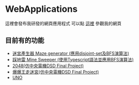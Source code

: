 # WebApplications
這裡會發布我研發的網頁應用程式
可以點 [這裡](https://cutesmouse.github.io/WebApplications/) 參觀我的網頁
## 目前有的功能
- [迷宮產生器 Maze generator (應用disjoint-set及BFS演算法)](https://cutesmouse.github.io/WebApplications/maze_generator/index.html)
- [踩地雷 Mine Sweeper (使用Typescript語法並應用BFS演算法)](https://cutesmouse.github.io/WebApplications/minesweeper/index.html)
- [2048(仿中央電機DSD Final Project)](https://cutesmouse.github.io/WebApplications/2048/2048.html)
- [爆爆王走迷宮(仿中央電機DSD Final Project)](https://cutesmouse.github.io/WebApplications/bomb/)
- [UNO](https://cutesmouse.github.io/WebApplications/uno/)

